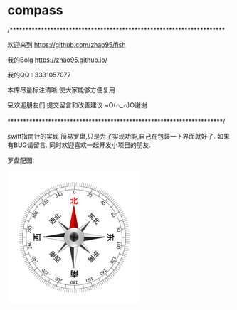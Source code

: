 # compass

/*********************************************************************
 
 
 欢迎来到 https://github.com/zhao95/fish
 
 我的Bolg https://zhao95.github.io/
 
 我的QQ : 3331057077
 
 本库尽量标注清晰,使大家能够方便复用
 
 💻欢迎朋友们 提交留言和改善建议 ~O(∩_∩)O谢谢
 

 *********************************************************************/



swift指南针的实现
简易罗盘,只是为了实现功能,自己在包装一下界面就好了.
如果有BUG请留言.
同时欢迎喜欢一起开发小项目的朋友.

罗盘配图:

![image](https://github.com/zhao95/compass/blob/master/CompassSwift/CompassSwift/Assets.xcassets/bg_compasspointer.imageset/bg_compasspointer.png)
